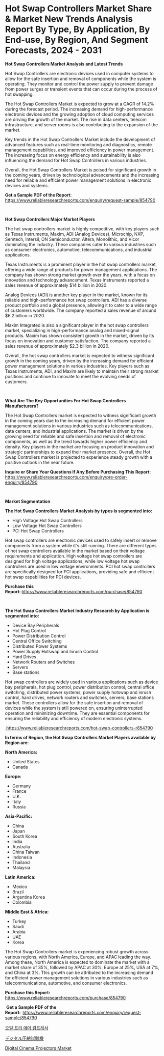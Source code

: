 <p><h1>Hot Swap Controllers Market Share & Market New Trends Analysis Report By Type, By Application, By End-use, By Region, And Segment Forecasts, 2024 - 2031</h1></p><p><strong>Hot Swap Controllers Market Analysis and Latest Trends</strong></p>
<p><p>Hot Swap Controllers are electronic devices used in computer systems to allow for the safe insertion and removal of components while the system is operating. They monitor and control the power supply to prevent damage from power surges or transient events that can occur during the process of hot swapping.</p><p>The Hot Swap Controllers Market is expected to grow at a CAGR of 14.2% during the forecast period. The increasing demand for high-performance electronic devices and the growing adoption of cloud computing services are driving the growth of the market. The rise in data centers, telecom infrastructure, and server rooms is also contributing to the expansion of the market.</p><p>Key trends in the Hot Swap Controllers Market include the development of advanced features such as real-time monitoring and diagnostics, remote management capabilities, and improved efficiency in power management. The increasing focus on energy efficiency and sustainability is also influencing the demand for Hot Swap Controllers in various industries.</p><p>Overall, the Hot Swap Controllers Market is poised for significant growth in the coming years, driven by technological advancements and the increasing need for reliable and efficient power management solutions in electronic devices and systems.</p></p>
<p><strong>Get a Sample PDF of the Report:&nbsp;</strong> <a href="https://www.reliableresearchreports.com/enquiry/request-sample/854790">https://www.reliableresearchreports.com/enquiry/request-sample/854790</a></p>
<p>&nbsp;</p>
<p><strong>Hot Swap Controllers Major Market Players</strong></p>
<p><p>The hot swap controllers market is highly competitive, with key players such as Texas Instruments, Maxim, ADI (Analog Devices), Microchip, NXP, Semtech, Intersil, ON Semiconductor, Altera, Monolithic, and Vicor dominating the industry. These companies cater to various industries such as consumer electronics, automotive, telecommunications, and industrial applications.</p><p>Texas Instruments is a prominent player in the hot swap controllers market, offering a wide range of products for power management applications. The company has shown strong market growth over the years, with a focus on innovation and technology advancement. Texas Instruments reported a sales revenue of approximately $14 billion in 2020.</p><p>Analog Devices (ADI) is another key player in the market, known for its reliable and high-performance hot swap controllers. ADI has a diverse product portfolio and a global presence, allowing it to cater to a wide range of customers worldwide. The company reported a sales revenue of around $6.2 billion in 2020.</p><p>Maxim Integrated is also a significant player in the hot swap controllers market, specializing in high-performance analog and mixed-signal products. Maxim has shown consistent growth in the market, driven by its focus on innovation and customer satisfaction. The company reported a sales revenue of approximately $2.3 billion in 2020.</p><p>Overall, the hot swap controllers market is expected to witness significant growth in the coming years, driven by the increasing demand for efficient power management solutions in various industries. Key players such as Texas Instruments, ADI, and Maxim are likely to maintain their strong market positions and continue to innovate to meet the evolving needs of customers.</p></p>
<p>&nbsp;</p>
<p><strong>What Are The Key Opportunities For Hot Swap Controllers Manufacturers?</strong></p>
<p><p>The Hot Swap Controllers market is expected to witness significant growth in the coming years due to the increasing demand for efficient power management solutions in various industries such as telecommunications, data centers, and industrial applications. The market is driven by the growing need for reliable and safe insertion and removal of electronic components, as well as the trend towards higher power efficiency and density. Key players in the market are focusing on product innovation and strategic partnerships to expand their market presence. Overall, the Hot Swap Controllers market is projected to experience steady growth with a positive outlook in the near future.</p></p>
<p><strong>Inquire or Share Your Questions If Any Before Purchasing This Report:</strong> <a href="https://www.reliableresearchreports.com/enquiry/pre-order-enquiry/854790">https://www.reliableresearchreports.com/enquiry/pre-order-enquiry/854790</a></p>
<p>&nbsp;</p>
<p><strong>Market Segmentation</strong></p>
<p><strong>The Hot Swap Controllers Market Analysis by types is segmented into:</strong></p>
<p><ul><li>High Voltage Hot Swap Controllers</li><li>Low Voltage Hot Swap Controllers</li><li>PCI Hot Swap Controllers</li></ul></p>
<p><p>Hot swap controllers are electronic devices used to safely insert or remove components from a system while it's still running. There are different types of hot swap controllers available in the market based on their voltage requirements and application. High voltage hot swap controllers are designed for high voltage applications, while low voltage hot swap controllers are used in low voltage environments. PCI hot swap controllers are specifically designed for PCI applications, providing safe and efficient hot swap capabilities for PCI devices.</p></p>
<p><strong>Purchase this Report:&nbsp;</strong><a href="https://www.reliableresearchreports.com/purchase/854790">https://www.reliableresearchreports.com/purchase/854790</a></p>
<p>&nbsp;</p>
<p><strong>The Hot Swap Controllers Market Industry Research by Application is segmented into:</strong></p>
<p><ul><li>Device Bay Peripherals</li><li>Hot Plug Control</li><li>Power Distribution Control</li><li>Central Office Switching</li><li>Distributed Power Systems</li><li>Power Supply Hotswap and Inrush Control</li><li>Hard Drives</li><li>Network Routers and Switches</li><li>Servers</li><li>Base stations</li></ul></p>
<p><p>Hot swap controllers are widely used in various applications such as device bay peripherals, hot plug control, power distribution control, central office switching, distributed power systems, power supply hotswap and inrush control, hard drives, network routers and switches, servers, base stations market. These controllers allow for the safe insertion and removal of devices while the system is still powered on, ensuring uninterrupted operation and minimizing downtime. They are essential components for ensuring the reliability and efficiency of modern electronic systems.</p></p>
<p><a href="https://www.reliableresearchreports.com/hot-swap-controllers-r854790">&nbsp;https://www.reliableresearchreports.com/hot-swap-controllers-r854790</a></p>
<p><strong>In terms of Region, the Hot Swap Controllers Market Players available by Region are:</strong></p>
<p>
    <p> <strong> North America: </strong>
        <ul>
            <li>United States</li>
            <li>Canada</li>
        </ul>
        </p> 
    <p> <strong> Europe: </strong>
        <ul>
            <li>Germany</li>
            <li>France</li>
            <li>U.K.</li>
            <li>Italy</li>
            <li>Russia</li>
        </ul>
        </p> 
    <p> <strong> Asia-Pacific: </strong>
        <ul>
            <li>China</li>
            <li>Japan</li>
            <li>South Korea</li>
            <li>India</li>
            <li>Australia</li>
            <li>China Taiwan</li>
            <li>Indonesia</li>
            <li>Thailand</li>
            <li>Malaysia</li>
        </ul>
        </p> 
    <p> <strong> Latin America: </strong>
        <ul>
            <li>Mexico</li>
            <li>Brazil</li>
            <li>Argentina Korea</li>
            <li>Colombia</li>
        </ul>
        </p> 
    <p> <strong> Middle East & Africa: </strong>
        <ul>
            <li>Turkey</li>
            <li>Saudi</li>
            <li>Arabia</li>
            <li>UAE</li>
            <li>Korea</li>
        </ul>
    </p>
    </p>
<p><p>The Hot Swap Controllers market is experiencing robust growth across various regions, with North America, Europe, and APAC leading the way. Among these, North America is expected to dominate the market with a market share of 35%, followed by APAC at 30%, Europe at 25%, USA at 7%, and China at 3%. This growth can be attributed to the increasing demand for efficient power management solutions in various industries such as telecommunications, automotive, and consumer electronics.</p></p>
<p><strong>Purchase this Report: </strong><a href="https://www.reliableresearchreports.com/purchase/854790">https://www.reliableresearchreports.com/purchase/854790</a></p>
<p>&nbsp;<strong>Get a Sample PDF of the Report:&nbsp;&nbsp;</strong><a href="https://www.reliableresearchreports.com/enquiry/request-sample/854790">https://www.reliableresearchreports.com/enquiry/request-sample/854790</a></p>
<p><strong></strong></p>
<p><p><a href="https://github.com/crfsywufhm81415/Market-Research-Report-List-1/blob/main/485984326127.md">오일 프리 에어 컴프레서</a></p><p><a href="https://github.com/zekaoe592392/Market-Research-Report-List-1/blob/main/776433828590.md">デジタル圧縮試験機</a></p><p><a href="https://github.com/RickHolmes3/Market-Research-Report-List-4/blob/main/digital-cinema-projectors-market.md">Digital Cinema Projectors Market</a></p></p>